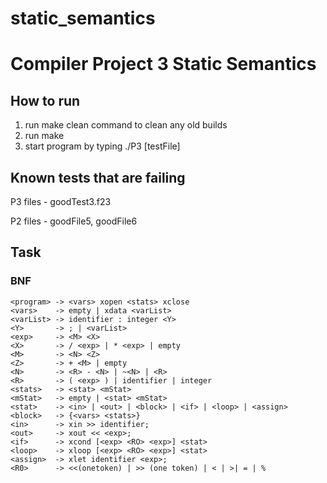 # static_semantics
# Compiler Project 3 Static Semantics

## How to run
1. run make clean command to clean any old builds
2. run make
3. start program by typing ./P3 [testFile]

## Known tests that are failing

P3 files - goodTest3.f23

P2 files - goodFile5, goodFile6

## Task

### BNF
```
<program> -> <vars> xopen <stats> xclose
<vars>    -> empty | xdata <varList>
<varList> -> identifier : integer <Y>
<Y>       -> ; | <varList>
<exp>     -> <M> <X>
<X>       -> / <exp> | * <exp> | empty
<M>       -> <N> <Z>
<Z>       -> + <M> | empty
<N>       -> <R> - <N> | ~<N> | <R>
<R>       -> ( <exp> ) | identifier | integer
<stats>   -> <stat> <mStat>
<mStat>   -> empty | <stat> <mStat>
<stat>    -> <in> | <out> | <block> | <if> | <loop> | <assign>
<block>   -> {<vars> <stats>}
<in>      -> xin >> identifier;
<out>     -> xout << <exp>;
<if>      -> xcond [<exp> <RO> <exp>] <stat>
<loop>    -> xloop [<exp> <RO> <exp>] <stat>
<assign>  -> xlet identifier <exp>;
<R0>      -> <<(onetoken) | >> (one token) | < | >| = | %
```
